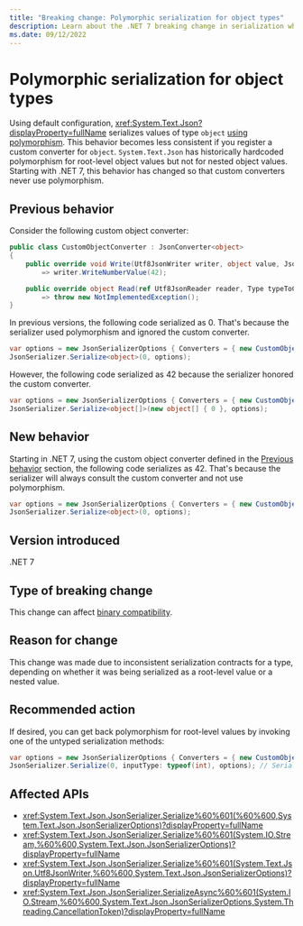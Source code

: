 ```yaml
---
title: "Breaking change: Polymorphic serialization for object types"
description: Learn about the .NET 7 breaking change in serialization where System.Text.Json no longer hardcodes polymorphism for root-level object types.
ms.date: 09/12/2022
---
```

# Polymorphic serialization for object types

Using default configuration, <xref:System.Text.Json?displayProperty=fullName> serializes values of type `object` [using polymorphism](../../../../standard/serialization/system-text-json/polymorphism.md). This behavior becomes less consistent if you register a custom converter for `object`. `System.Text.Json` has historically hardcoded polymorphism for root-level object values but not for nested object values. Starting with .NET 7, this behavior has changed so that custom converters never use polymorphism.

## Previous behavior

Consider the following custom object converter:

```csharp
public class CustomObjectConverter : JsonConverter<object>
{
    public override void Write(Utf8JsonWriter writer, object value, JsonSerializerOptions options)
        => writer.WriteNumberValue(42);

    public override object Read(ref Utf8JsonReader reader, Type typeToConvert, JsonSerializerOptions options)
        => throw new NotImplementedException();
}
```

In previous versions, the following code serialized as 0. That's because the serializer used polymorphism and ignored the custom converter.

```csharp
var options = new JsonSerializerOptions { Converters = { new CustomObjectConverter() } };
JsonSerializer.Serialize<object>(0, options);
```

However, the following code serialized as 42 because the serializer honored the custom converter.

```csharp
var options = new JsonSerializerOptions { Converters = { new CustomObjectConverter() } };
JsonSerializer.Serialize<object[]>(new object[] { 0 }, options);
```

## New behavior

Starting in .NET 7, using the custom object converter defined in the [Previous behavior](#previous-behavior) section, the following code serializes as 42. That's because the serializer will always consult the custom converter and not use polymorphism.

```csharp
var options = new JsonSerializerOptions { Converters = { new CustomObjectConverter() } };
JsonSerializer.Serialize<object>(0, options);
```

## Version introduced

.NET 7

## Type of breaking change

This change can affect [binary compatibility](../../categories.md#binary-compatibility).

## Reason for change

This change was made due to inconsistent serialization contracts for a type, depending on whether it was being serialized as a root-level value or a nested value.

## Recommended action

If desired, you can get back polymorphism for root-level values by invoking one of the untyped serialization methods:

```csharp
var options = new JsonSerializerOptions { Converters = { new CustomObjectConverter() } };
JsonSerializer.Serialize(0, inputType: typeof(int), options); // Serializes as 0.
```

## Affected APIs

- <xref:System.Text.Json.JsonSerializer.Serialize%60%601(%60%600,System.Text.Json.JsonSerializerOptions)?displayProperty=fullName>
- <xref:System.Text.Json.JsonSerializer.Serialize%60%601(System.IO.Stream,%60%600,System.Text.Json.JsonSerializerOptions)?displayProperty=fullName>
- <xref:System.Text.Json.JsonSerializer.Serialize%60%601(System.Text.Json.Utf8JsonWriter,%60%600,System.Text.Json.JsonSerializerOptions)?displayProperty=fullName>
- <xref:System.Text.Json.JsonSerializer.SerializeAsync%60%601(System.IO.Stream,%60%600,System.Text.Json.JsonSerializerOptions,System.Threading.CancellationToken)?displayProperty=fullName>
